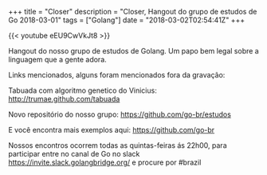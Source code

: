 +++
title = "Closer"
description = "Closer, Hangout do grupo de estudos de Go 2018-03-01"
tags = ["Golang"]
date = "2018-03-02T02:54:41Z"
+++

{{< youtube eEU9CwVkJt8 >}}

Hangout do nosso grupo de estudos de Golang.
Um papo bem legal sobre a linguagem que a gente adora.

Links mencionados, alguns foram mencionados fora da gravação:

Tabuada com algoritmo genetico do Vinicius:
http://trumae.github.com/tabuada

Novo repositório do nosso grupo:
https://github.com/go-br/estudos

E você encontra mais exemplos aqui:
https://github.com/go-br

Nossos encontros ocorrem todas as quintas-feiras ás 22h00, para participar entre no canal de Go no slack https://invite.slack.golangbridge.org/ e procure por #brazil
